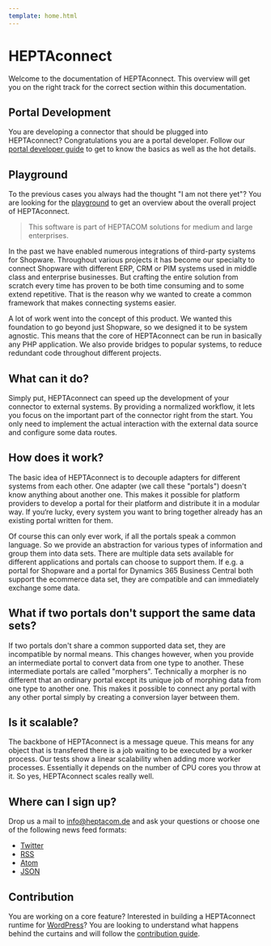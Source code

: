 ```yaml
---
template: home.html
---
```


# HEPTAconnect

Welcome to the documentation of HEPTAconnect.
This overview will get you on the right track for the correct section within this documentation.


## Portal Development

You are developing a connector that should be plugged into HEPTAconnect?
Congratulations you are a portal developer.
Follow our [portal developer guide](./guides/portal-developer/index.md) to get to know the basics as well as the hot details.

<!-- TODO Add integrator guide -->

<!-- TODO Add administrator guide -->


## Playground

To the previous cases you always had the thought "I am not there yet"?
You are looking for the [playground](./guides/playground/index.md) to get an overview about the overall project of HEPTAconnect.


> This software is part of HEPTACOM solutions for medium and large enterprises.

In the past we have enabled numerous integrations of third-party systems for Shopware.
Throughout various projects it has become our specialty to connect Shopware with different ERP, CRM or PIM systems used in middle class and enterprise businesses.
But crafting the entire solution from scratch every time has proven to be both time consuming and to some extend repetitive.
That is the reason why we wanted to create a common framework that makes connecting systems easier.

A lot of work went into the concept of this product.
We wanted this foundation to go beyond just Shopware, so we designed it to be system agnostic.
This means that the core of HEPTAconnect can be run in basically any PHP application.
We also provide bridges to popular systems, to reduce redundant code throughout different projects.

## What can it do?

Simply put, HEPTAconnect can speed up the development of your connector to external systems.
By providing a normalized workflow, it lets you focus on the important part of the connector right from the start.
You only need to implement the actual interaction with the external data source and configure some data routes.

## How does it work?

The basic idea of HEPTAconnect is to decouple adapters for different systems from each other.
One adapter (we call these "portals") doesn't know anything about another one.
This makes it possible for platform providers to develop a portal for their platform and distribute it in a modular way.
If you‘re lucky, every system you want to bring together already has an existing portal written for them.

Of course this can only ever work, if all the portals speak a common language.
So we provide an abstraction for various types of information and group them into data sets.
There are multiple data sets available for different applications and portals can choose to support them.
If e.g. a portal for Shopware and a portal for Dynamics 365 Business Central both support the ecommerce data set, they are compatible and can immediately exchange some data.

## What if two portals don't support the same data sets?

If two portals don't share a common supported data set, they are incompatible by normal means.
This changes however, when you provide an intermediate portal to convert data from one type to another.
These intermediate portals are called "morphers".
Technically a morpher is no different that an ordinary portal except its unique job of morphing data from one type to another one.
This makes it possible to connect any portal with any other portal simply by creating a conversion layer between them.

## Is it scalable?

The backbone of HEPTAconnect is a message queue.
This means for any object that is transfered there is a job waiting to be executed by a worker process.
Our tests show a linear scalability when adding more worker processes.
Essentially it depends on the number of CPU cores you throw at it.
So yes, HEPTAconnect scales really well.

## Where can I sign up?

Drop us a mail to [info@heptacom.de](mailto:info@heptacom.de) and ask your questions or choose one of the following news feed formats:
* [Twitter](https://twitter.com/heptacom_gmbh)
* [RSS](/news/rss2.xml)
* [Atom](/news/atom1.xml)
* [JSON](/news/json1.json)

## Contribution

You are working on a core feature?
Interested in building a HEPTAconnect runtime for [WordPress](https://wordpress.com/)?
You are looking to understand what happens behind the curtains and will follow the [contribution guide](./guides/contributor/index.md).

<!-- TODO Improve landing page -->
